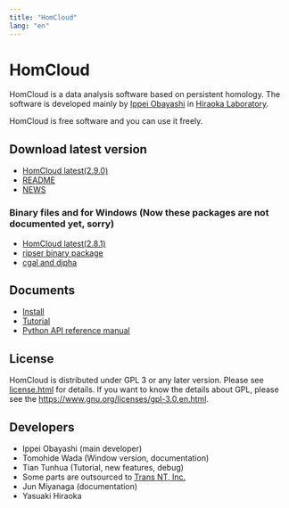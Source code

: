 ```yaml
---
title: "HomCloud"
lang: "en"
---
```


# HomCloud

HomCloud is a data analysis software based on persistent homology.
The software is developed 
mainly by [Ippei Obayashi](https://i-obayashi.info/)
in [Hiraoka Laboratory](https://aip.riken.jp/labs/generic_tech/topology_data_anl/?lang=en).

HomCloud is free software and you can use it freely.

## <a name="download"> Download latest version

* [HomCloud latest(2.9.0)](download/homcloud-2.9.0.tar.gz)
* [README](download/README)
* [NEWS](download/NEWS)

### Binary files and for Windows (Now these packages are not documented yet, sorry)

* [HomCloud latest(2.8.1)](download/win/homcloud-2.8.1-cp37-cp37m-win_amd64.whl)
* [ripser binary package](download/win/ripser-0.4.1-cp37-cp37m-win_amd64.whl)
* [cgal and dipha](download/win/winbinaries-20191101.zip)

## Documents

* [Install](how-to-install.en.html)
* [Tutorial](basic-usage.en.html)
* [Python API reference manual](python-api/)

## License

HomCloud is distributed under GPL 3 or any later version.
Please see [license.html](license.html) for details.
If you want to know the details about GPL, please 
see the <https://www.gnu.org/licenses/gpl-3.0.en.html>.

## Developers

* Ippei Obayashi (main developer)
* Tomohide Wada (Window version, documentation)
* Tian Tunhua (Tutorial, new features, debug)
* Some parts are outsourced to [Trans NT, Inc.](http://www.trans-nt.com/)
* Jun Miyanaga (documentation)
* Yasuaki Hiraoka
